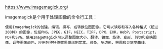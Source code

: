 

https://www.imagemagick.org/

imagemagick是个用于处理图像的命令行工具：

```
使用ImageMagick的创建，编辑，撰写，或转换位图图像。它可以读取和写入各种格式（超过200种）的图像，包括PNG，JPEG，GIF，HEIC，TIFF，DPX，EXR，WebP，Postscript，PDF和SVG。使用ImageMagick可以调整图像大小，翻转，镜像，旋转，变形，剪切和变换图像，调整图像颜色，应用各种特殊效果或绘制文本，线条，多边形，椭圆和贝塞尔曲线。
```



